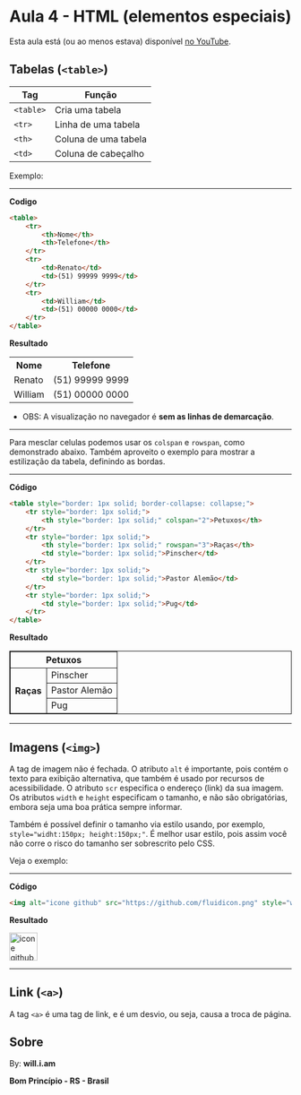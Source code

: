 # Aula 4 - HTML (elementos especiais)

Esta aula está (ou ao menos estava) disponível [no YouTube](https://www.youtube.com/watch?v=t0PtQJn3c2Y).

## Tabelas  (`<table>`)

| **Tag** | **Função** |
| --- | --- |
| `<table>` | Cria uma tabela |
| `<tr>` | Linha de uma tabela |
| `<th>` | Coluna de uma tabela |
| `<td>` | Coluna de cabeçalho |

Exemplo:

******

**Codigo**

```html
<table>
    <tr>
        <th>Nome</th>
        <th>Telefone</th>
    </tr>
    <tr>
        <td>Renato</td>
        <td>(51) 99999 9999</td>
    </tr>
    <tr>
        <td>William</td>
        <td>(51) 00000 0000</td>
    </tr>
</table>
```

**Resultado**

<table>
    <tr>
        <th>Nome</th>
        <th>Telefone</th>
    </tr>
    <tr>
        <td>Renato</td>
        <td>(51) 99999 9999</td>
    </tr>
    <tr>
        <td>William</td>
        <td>(51) 00000 0000</td>
    </tr>
</table>

* OBS: A visualização no navegador é **sem as linhas de demarcação**.

******

Para mesclar celulas podemos usar os `colspan` e `rowspan`, como demonstrado abaixo.
Também aproveito o exemplo para mostrar a estilização da tabela, definindo as bordas.

******

**Código**

```html
<table style="border: 1px solid; border-collapse: collapse;">
    <tr style="border: 1px solid;">
        <th style="border: 1px solid;" colspan="2">Petuxos</th>
    </tr>
    <tr style="border: 1px solid;">
        <th style="border: 1px solid;" rowspan="3">Raças</th>
        <td style="border: 1px solid;">Pinscher</td>
    </tr>
    <tr style="border: 1px solid;">
        <td style="border: 1px solid;">Pastor Alemão</td>
    </tr>
    <tr style="border: 1px solid;">
        <td style="border: 1px solid;">Pug</td>
    </tr>
</table>
```

**Resultado**

<table style="border: 1px solid; border-collapse: collapse;">
    <tr style="border: 1px solid;">
        <th style="border: 1px solid;" colspan="2">Petuxos</th>
    </tr>
    <tr style="border: 1px solid;">
        <th style="border: 1px solid;" rowspan="3">Raças</th>
        <td style="border: 1px solid;">Pinscher</td>
    </tr>
    <tr style="border: 1px solid;">
        <td style="border: 1px solid;">Pastor Alemão</td>
    </tr>
    <tr style="border: 1px solid;">
        <td style="border: 1px solid;">Pug</td>
    </tr>
</table>

******

## Imagens (`<img>`)

A tag de imagem não é fechada.
O atributo `alt` é importante, pois contém o texto para exibição alternativa, que também é usado por recursos de acessibilidade.
O atributo `scr` especifica o endereço (link) da sua imagem.
Os atributos `width` e `height` especificam o tamanho, e não são obrigatórias, embora seja uma boa prática sempre informar.

Também é possível definir o tamanho via estilo usando, por exemplo, `style="widht:150px; height:150px;"`. É melhor usar estilo, pois assim você não corre o risco do tamanho ser sobrescrito pelo CSS.

Veja o exemplo:

******

**Código**

```html
<img alt="icone github" src="https://github.com/fluidicon.png" style="width:50px; height:50px;">
```

**Resultado**

<img alt="icone github" src="https://github.com/fluidicon.png" style="width:50px; height:50px;">

******

## Link (`<a>`)

A tag `<a>` é uma tag de link, e é um desvio, ou seja, causa a troca de página.


## Sobre

By: **will.i.am**

**Bom Princípio - RS - Brasil**